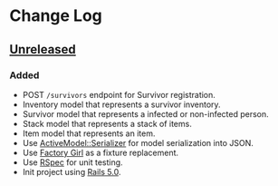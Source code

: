 # Change Log

## [Unreleased]

### Added
* POST `/survivors` endpoint for Survivor registration.
* Inventory model that represents a survivor inventory.
* Survivor model that represents a infected or non-infected person.
* Stack model that represents a stack of items.
* Item model that represents an item.
* Use [ActiveModel::Serializer](https://github.com/rails-api/active_model_serializers) for model serialization into JSON.
* Use [Factory Girl](https://github.com/thoughtbot/factory_girl_rails) as a fixture replacement.
* Use [RSpec](http://rspec.info/) for unit testing.
* Init project using [Rails 5.0](http://guides.rubyonrails.org/5_0_release_notes.html).

[Unreleased]: https://github.com/JayBIOS/zssn/commits/master
